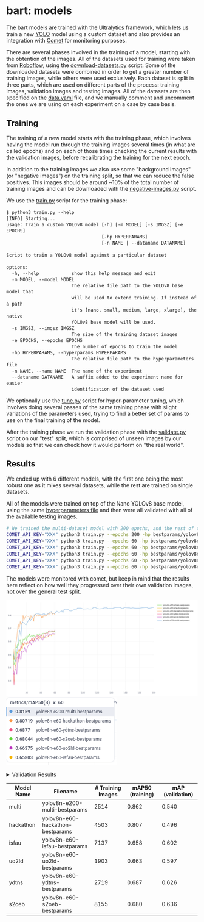 # bart: models

The bart models are trained with the [Ultralytics](https://docs.ultralytics.com/) framework, which lets us train a new [YOLO](https://pyimagesearch.com/2022/04/04/introduction-to-the-yolo-family/) model using a custom dataset and also provides an integration with [Comet](https://www.comet.com/) for monitoring purposes.

There are several phases involved in the training of a model, starting with the obtention of the images. All of the datasets used for training were taken from [Roboflow](https://universe.roboflow.com/search?q=billboards), using the [download-datasets.py](./datasets/download-datasets.py) script. Some of the downloaded datasets were combined in order to get a greater number of training images, while others were used exclusively. Each dataset is split in three parts, which are used on different parts of the process: training images, validation images and testing images. All of the datasets are then specified on the [data.yaml](./datasets/data.yaml) file, and we manually comment and uncomment the ones we are using on each experiment on a case by case basis.

## Training

The training of a new model starts with the training phase, which involves having the model run through the training images several times (in what are called epochs) and on each of those times checking the current results with the validation images, before recalibrating the training for the next epoch.

In addition to the training images we also use some "background images" (or "negative images") on the training split, so that we can reduce the false positives. This images should be around ~10% of the total number of training images and can be downloaded with the [negative-images.py](./datasets/negative-images.py) script.

We use the [train.py](./train.py) script for the training phase:

```
$ python3 train.py --help
[INFO] Starting...
usage: Train a custom YOLOv8 model [-h] [-m MODEL] [-s IMGSZ] [-e EPOCHS]
                                   [-hp HYPERPARAMS]
                                   [-n NAME | --dataname DATANAME]

Script to train a YOLOv8 model against a particular dataset

options:
  -h, --help            show this help message and exit
  -m MODEL, --model MODEL
                        The relative file path to the YOLOv8 base model that
                        will be used to extend training. If instead of a path
                        it's [nano, small, medium, large, xlarge], the native
                        YOLOv8 base model will be used.
  -s IMGSZ, --imgsz IMGSZ
                        The size of the training dataset images
  -e EPOCHS, --epochs EPOCHS
                        The number of epochs to train the model
  -hp HYPERPARAMS, --hyperparams HYPERPARAMS
                        The relative file path to the hyperparameters file
  -n NAME, --name NAME  The name of the experiment
  --dataname DATANAME   A suffix added to the experiment name for easier
                        identification of the dataset used

```

We optionally use the [tune.py](./tune.py) script for hyper-parameter tuning, which involves doing several passes of the same training phase with slight variations of the parameters used, trying to find a better set of params to use on the final training of the model.

After the training phase we run the validation phase with the [validate.py](./validate.py) script on our "test" split, which is comprised of unseen images by our models so that we can check how it would perform on "the real world".

## Results

We ended up with 6 different models, with the first one being the most robust one as it mixes several datasets, while the rest are trained on single datasets.

All of the models were trained on top of the Nano YOLOv8 base model, using the same [hyperparameters file](./bestparams/yolov8n-i30-e25-multi-ray.yaml) and then were all validated with all of the available testing images.

```sh
# We trained the multi-dataset model with 200 epochs, and the rest of them with 60
COMET_API_KEY="XXX" python3 train.py --epochs 200 -hp bestparams/yolov8n-i30-e25-multi-ray.yaml --dataname multi
COMET_API_KEY="XXX" python3 train.py --epochs 60 -hp bestparams/yolov8n-i30-e25-hackaton-ray.yaml --dataname hackaton
COMET_API_KEY="XXX" python3 train.py --epochs 60 -hp bestparams/yolov8n-i30-e25-isfau-ray.yaml --dataname isfau
COMET_API_KEY="XXX" python3 train.py --epochs 60 -hp bestparams/yolov8n-i30-e25-uo2ld-ray.yaml --dataname uo2ld
COMET_API_KEY="XXX" python3 train.py --epochs 60 -hp bestparams/yolov8n-i30-e25-ydtns-ray.yaml --dataname ydtns
COMET_API_KEY="XXX" python3 train.py --epochs 60 -hp bestparams/yolov8n-i30-e25-s2oeb-ray.yaml --dataname s2oeb
```

The models were monitored with comet, but keep in mind that the results here reflect on how well they progressed over their own validation images, not over the general test split.

![](../docs/img/map.jpeg)
![](../docs/img/map-results.png)

<details>
  <summary>Validation Results</summary>
  <pre>
$ python3 validate.py -m models/yolov8n-e200-multi-bestparams/weights/best.pt
Ultralytics YOLOv8.1.24 🚀 Python-3.10.12 torch-2.1.1+cu121 CPU (Intel Core(TM) i7-10510U 1.80GHz)
Model summary (fused): 168 layers, 3005843 parameters, 0 gradients, 8.1 GFLOPs
val: Scanning /home/delmazo/Documents/bart/yolo8/datasets/bb-ydtns/test/labels.cache... 1327 images, 9 backgrounds, 0 corrupt: 100%|██████████| 1327/13
WARNING ⚠️ Box and segment counts should be equal, but got len(segments) = 393, len(boxes) = 3142. To resolve this only boxes will be used and all segments will be removed. To avoid this please supply either a detect or segment dataset, not a detect-segment mixed dataset.
                 Class     Images  Instances      Box(P          R      mAP50  mAP50-95): 100%|██████████| 83/83 [01:54<00:00,  1.38s/it]
                   all       1327       3142      0.823      0.273       0.54       0.34
Speed: 1.4ms preprocess, 76.6ms inference, 0.0ms loss, 0.5ms postprocess per image
<br>
$ python3 validate.py -m models/yolov8n-e60-hackathon-bestparams/weights/best.pt
Ultralytics YOLOv8.1.24 🚀 Python-3.10.12 torch-2.1.1+cu121 CPU (Intel Core(TM) i7-10510U 1.80GHz)
Model summary (fused): 168 layers, 3005843 parameters, 0 gradients, 8.1 GFLOPs
val: Scanning /home/delmazo/Documents/bart/yolo8/datasets/bb-ydtns/test/labels.cache... 1327 images, 9 backgrounds, 0 corrupt: 100%|██████████| 1327/13
WARNING ⚠️ Box and segment counts should be equal, but got len(segments) = 393, len(boxes) = 3142. To resolve this only boxes will be used and all segments will be removed. To avoid this please supply either a detect or segment dataset, not a detect-segment mixed dataset.
Class Images Instances Box(P R mAP50 mAP50-95): 100%|██████████| 83/83 [02:13<00:00, 1.60s/it]
all 1327 3142 0.782 0.254 0.496 0.315
Speed: 1.7ms preprocess, 89.3ms inference, 0.0ms loss, 0.5ms postprocess per image
<br>
$ python3 validate.py -m models/yolov8n-e60-isfau-bestparams/weights/best.pt
Ultralytics YOLOv8.1.24 🚀 Python-3.10.12 torch-2.1.1+cu121 CPU (Intel Core(TM) i7-10510U 1.80GHz)
Model summary (fused): 168 layers, 3005843 parameters, 0 gradients, 8.1 GFLOPs
val: Scanning /home/delmazo/Documents/bart/yolo8/datasets/bb-ydtns/test/labels.cache... 1327 images, 9 backgrounds, 0 corrupt: 100%|██████████| 1327/13
WARNING ⚠️ Box and segment counts should be equal, but got len(segments) = 393, len(boxes) = 3142. To resolve this only boxes will be used and all segments will be removed. To avoid this please supply either a detect or segment dataset, not a detect-segment mixed dataset.
Class Images Instances Box(P R mAP50 mAP50-95): 100%|██████████| 83/83 [01:58<00:00, 1.43s/it]
all 1327 3142 0.897 0.314 0.602 0.36
Speed: 1.5ms preprocess, 80.0ms inference, 0.0ms loss, 0.6ms postprocess per image
<br>
$ python3 validate.py -m models/yolov8n-e60-uo2ld-bestparams/weights/best.pt
Ultralytics YOLOv8.1.24 🚀 Python-3.10.12 torch-2.1.1+cu121 CPU (Intel Core(TM) i7-10510U 1.80GHz)
Model summary (fused): 168 layers, 3005843 parameters, 0 gradients, 8.1 GFLOPs
val: Scanning /home/delmazo/Documents/bart/yolo8/datasets/bb-ydtns/test/labels.cache... 1327 images, 9 backgrounds, 0 corrupt: 100%|██████████| 1327/13
WARNING ⚠️ Box and segment counts should be equal, but got len(segments) = 393, len(boxes) = 3142. To resolve this only boxes will be used and all segments will be removed. To avoid this please supply either a detect or segment dataset, not a detect-segment mixed dataset.
Class Images Instances Box(P R mAP50 mAP50-95): 100%|██████████| 83/83 [01:51<00:00, 1.34s/it]
all 1327 3142 0.864 0.349 0.597 0.364
Speed: 1.4ms preprocess, 75.0ms inference, 0.0ms loss, 0.5ms postprocess per image
<br>
$ python3 validate.py -m models/yolov8n-e60-ydtns-bestparams/weights/best.pt
Ultralytics YOLOv8.1.24 🚀 Python-3.10.12 torch-2.1.1+cu121 CPU (Intel Core(TM) i7-10510U 1.80GHz)
Model summary (fused): 168 layers, 3005843 parameters, 0 gradients, 8.1 GFLOPs
val: Scanning /home/delmazo/Documents/bart/yolo8/datasets/bb-ydtns/test/labels.cache... 1327 images, 9 backgrounds, 0 corrupt: 100%|██████████| 1327/13
WARNING ⚠️ Box and segment counts should be equal, but got len(segments) = 393, len(boxes) = 3142. To resolve this only boxes will be used and all segments will be removed. To avoid this please supply either a detect or segment dataset, not a detect-segment mixed dataset.
Class Images Instances Box(P R mAP50 mAP50-95): 100%|██████████| 83/83 [02:23<00:00, 1.73s/it]
all 1327 3142 0.885 0.378 0.626 0.39
Speed: 1.8ms preprocess, 97.5ms inference, 0.0ms loss, 0.4ms postprocess per image
<br>
$ python3 validate.py -m models/yolov8n-e60-s2oeb-bestparams/weights/best.pt
Ultralytics YOLOv8.1.24 🚀 Python-3.10.12 torch-2.1.1+cu121 CPU (Intel Core(TM) i7-10510U 1.80GHz)
Model summary (fused): 168 layers, 3005843 parameters, 0 gradients, 8.1 GFLOPs
val: Scanning /home/delmazo/Documents/bart/yolo8/datasets/bb-ydtns/test/labels.cache... 1327 images, 9 backgrounds, 0 corrupt: 100%|██████████| 1327/13
WARNING ⚠️ Box and segment counts should be equal, but got len(segments) = 393, len(boxes) = 3142. To resolve this only boxes will be used and all segments will be removed. To avoid this please supply either a detect or segment dataset, not a detect-segment mixed dataset.
Class Images Instances Box(P R mAP50 mAP50-95): 100%|██████████| 83/83 [02:01<00:00, 1.46s/it]
all 1327 3142 0.881 0.413 0.636 0.412
Speed: 1.5ms preprocess, 81.9ms inference, 0.0ms loss, 0.3ms postprocess per image

  </pre>
</details>

| Model Name | Filename                         | # Training Images | mAP50 (training) | mAP (validation) |
| ---------- | -------------------------------- | ----------------- | ---------------- | ---------------- |
| multi      | yolov8n-e200-multi-bestparams    | 2514              | 0.862            | 0.540            |
| hackathon  | yolov8n-e60-hackathon-bestparams | 4503              | 0.807            | 0.496            |
| isfau      | yolov8n-e60-isfau-bestparams     | 7137              | 0.658            | 0.602            |
| uo2ld      | yolov8n-e60-uo2ld-bestparams     | 1903              | 0.663            | 0.597            |
| ydtns      | yolov8n-e60-ydtns-bestparams     | 2719              | 0.687            | 0.626            |
| s2oeb      | yolov8n-e60-s2oeb-bestparams     | 8155              | 0.680            | 0.636            |
